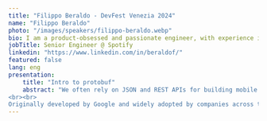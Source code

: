 ```yaml
---
title: "Filippo Beraldo - DevFest Venezia 2024"
name: "Filippo Beraldo"
photo: "/images/speakers/filippo-beraldo.webp"
bio: I am a product-obsessed and passionate engineer, with experience in delivering 0-to-1 products at fast pace. While I specialize in mobile development, I’m always exploring new technologies and domains.
jobTitle: Senior Engineer @ Spotify
linkedin: "https://www.linkedin.com/in/beraldof/"
featured: false
lang: eng
presentation:
    title: "Intro to protobuf"
    abstract: "We often rely on JSON and REST APIs for building mobile apps that communicate with backends, but they’re not the only solution. In this talk, I’ll introduce you to Protocol Buffers (protobuf), a powerful alternative that offers a language-neutral and platform-neutral way to define data structures and interfaces through an Interface Definition Language (IDL).
<br><br>
Originally developed by Google and widely adopted by companies across the industry, protobuf provides higher performance and smaller payload sizes, making it ideal for high-efficiency services. Join me to explore how protobuf works, why it's an excellent fit for modern applications, and how it powers many of the services we use every day."
---
```









